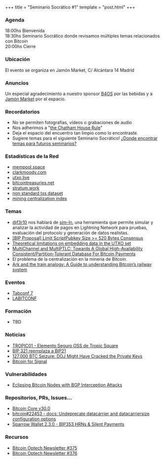 +++
title = "Seminario Socrático #1"
template = "post.html"
+++

### Agenda

18:00hs Bienvenida\
18:30hs Seminario Socrático donde revisamos múltiples temas relacionados con Bitcoin\
20:00hs Cierre

### Ubicación

El evento se organiza en Jamón Market, C/ Alcántara 14 Madrid

### Anuncios

Un especial agradecimiento a nuestro sponsor [B4OS](https://www.libreriadesatoshi.com/b4os) por las bebidas y a [Jamón Market](http://jamonmarket.es/) por el espacio.

### Recordatorios

- No se permiten fotografías, vídeos o grabaciones de audio
- Nos adherimos a "[the Chatham House Rule](https://www.chathamhouse.org/about-us/chatham-house-rule)"
- Deja el espacio del encuentro tan limpio como lo encontraste.
- Sugiere temas para el siguiente Seminario Socrático! [¿Donde encontrar temas para futuros seminarios?](/about/find-topics)

### Estadísticas de la Red
- [mempool.space](https://mempool.space/)
- [clarkmoody.com](https://bitcoin.clarkmoody.com/dashboard/)
- [utxo.live](https://utxo.live/)
- [bitcointreasuries.net](https://bitcointreasuries.net/)
- [stratum.work](https://stratum.work/)
- [non standard txs dataset](https://bitcoin-data.github.io/non-standard-transactions/)
- [mining centralization index](https://mainnet.observer/charts/mining-pools-centralization-index-with-proxy-pools/?c)

### Temas

- [@f3r10](https://github.com/f3r10) nos hablará de [sim-ln](https://github.com/bitcoin-dev-project/sim-ln), una herramienta que permite simular y analizar la actividad de pagos en Lightning Network para pruebas, evaluación del protocolo y generación de datos realistas.
- [\[BIP Proposal\] Limit ScriptPubkey Size >= 520 Bytes Consensus](https://groups.google.com/g/bitcoindev/c/YO8ZwnG_ISs)
- [Theoretical limitations on embedding data in the UTXO set](https://groups.google.com/g/bitcoindev/c/6XZX93ZaUh0)
- [MultiChannel and MultiPTLC: Towards A Global High-Availability Consistent/Partition-Tolerant Database For Bitcoin Payments](https://delvingbitcoin.org/t/multichannel-and-multiptlc-towards-a-global-high-availability-consistent-partition-tolerant-database-for-bitcoin-payments/1983)
- El problema de la centralización en la minería de Bitcoin.
- [Ark and the train analogy: A Guide to understanding Bitcoin’s railway system](https://pakovm.substack.com/p/ark-and-the-train-analogy-a-guide)

### Eventos
- [Tabconf 7](https://7.tabconf.com/)
- [LABITCONF](https://labitconf.com/)

### Formación
- TBD

### Noticias
- [TROPIC01 - Elemento Seguro OSS de Tropic Square](https://x.com/tropicsquare/status/1975260178728517809)
- [BIP 321 reemplaza a BIP21](https://x.com/TheBlueMatt/status/1970612483867255173)
- [127,000 BTC Seizure: DOJ Might Have Cracked the Private Keys](https://bitcoinnews.com/legal/us-seized-127k-btc-lubian-prince-group/)
- [Bitcoin for Signal](https://x.com/CashuBTC/status/1978853994635117043)

### Vulnerabilidades
- [Eclipsing Bitcoin Nodes with BGP Interception Attacks](https://delvingbitcoin.org/t/eclipsing-bitcoin-nodes-with-bgp-interception-attacks/1965)

### Repositorios, PRs, Issues...
- [Bitcoin Core v30.0](https://bitcoincore.org/en/releases/30.0/)
- [bitcoin#22453 - docs: Undeprecate datacarrier and datacarriersize configuration options](https://github.com/bitcoin/bitcoin/pull/33453)
- [Sparrow Wallet 2.3.0 - BIP353 HRNs & Silent Payments](https://github.com/sparrowwallet/sparrow/releases/tag/2.3.0)

### Recursos
- [Bitcoin Optech Newsletter #375](https://bitcoinops.org/en/newsletters/2025/10/10/)
- [Bitcoin Optech Newsletter #376](https://bitcoinops.org/en/newsletters/2025/10/17)
